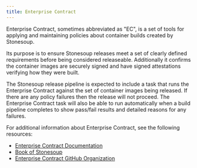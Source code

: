 ```yaml
---
title: Enterprise Contract
---
```


Enterprise Contract, sometimes abbreviated as "EC", is a set of tools for
applying and maintaining policies about container builds created by Stonesoup.

Its purpose is to ensure Stonesoup releases meet a set of clearly defined
requirements before being considered releaseable. Additionally it confirms the
container images are securely signed and have signed attestations verifying
how they were built.

The Stonesoup release pipeline is expected to include a task that runs the
Enterprise Contract against the set of container images being released. If
there are any policy failures then the release will not proceed. The
Enterprise Contract task will also be able to run automatically when a build
pipeline completes to show pass/fail results and detailed reasons for any
failures.

For additional information about Enterprise Contract, see the following
resources:

* [Enterprise Contract Documentation](https://enterprise-contract.github.io/)
* [Book of Stonesoup](https://redhat-appstudio.github.io/book/book/enterprise-contract.html)
* [Enterprise Contract GitHub Organization](https://github.com/enterprise-contract)
